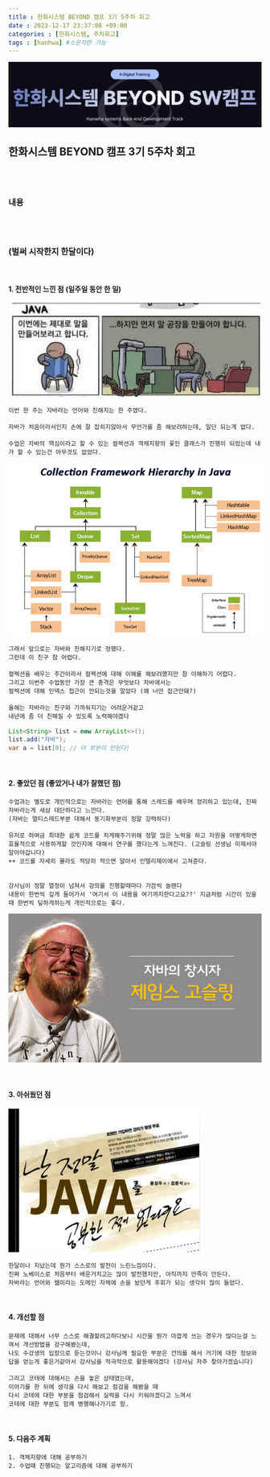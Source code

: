 ```yaml
---
title : 한화시스템 BEYOND 캠프 3기 5주차 회고
date : 2023-12-17 23:37:00 +09:00
categories : [한화시스템, 주차회고]
tags : [hanhwa] #소문자만 가능
---
```


![hanhwa-screenshot](/assets/img/post20231118/hanhwa_logo.png)

## 한화시스템 BEYOND 캠프 3기 5주차 회고 

<br>
<br>

### 내용 

<br><br> 

### (벌써 시작한지 한달이다)


<br>

#### 1. 전반적인 느낀 점 (일주일 동안 한 일)

![hanhwa-screenshot](/assets/img/post20231217week5/스크린샷1.png)

    

    이번 한 주는 자바라는 언어와 친해지는 한 주였다.
    
    자바가 처음이라서인지 손에 잘 잡히지않아서 무언가를 좀 해보려하는데, 일단 되는게 없다.

    수업은 자바의 핵심이라고 할 수 있는 컬렉션과 객체지향의 꽃인 클래스가 진행이 되었는데 내가 할 수 있는건 아무것도 없었다.

![hanhwa-screenshot](/assets/img/post20231217week5/스크린샷2.png)
    

    그래서 앞으로는 자바와 친해지기로 정했다.
    그런데 이 친구 참 어렵다.

    컬렉션을 배우는 주간이라서 컬렉션에 대해 이해를 해보려했지만 참 이해하기 어렵다.
    그리고 이번주 수업동안 가장 큰 충격은 무엇보다 자바에서는
    컬렉션에 대해 인덱스 접근이 안되는것을 알았다 (왜 너만 접근안돼?)

    올해는 자바라는 친구와 가까워지기는 어려운거같고
    내년에 좀 더 친해질 수 있도록 노력해야겠다

    

```java
List<String> list = new ArrayList<>();
list.add("자바");
var a = list[0]; // 이 부분이 안된다!
```    



<br>

#### 2. 좋았던 점 (좋았거나 내가 잘했던 점)
    수업과는 별도로 개인적으로는 자바라는 언어를 통해 스레드를 배우며 정리하고 있는데, 진짜 자바라는게 새삼 대단하다고 느낀다.
    (자바는 멀티스레드부분 대해서 동기화부분이 정말 강력하다)

    유저로 하여금 최대한 쉽게 코드를 치게해주기위해 정말 많은 노력을 하고 자원을 어떻게하면 효율적으로 사용하게할 것인지에 대해서 연구를 했다는게 느껴진다. (고슬링 선생님 이제서야 알아야갑니다)
    ++ 코드를 자세히 몰라도 적당히 적으면 알아서 인텔리제이에서 고쳐준다. 


    강사님이 정말 열정이 넘쳐서 강의를 진행할때마다 가끔씩 놀랜다
    내용이 한번씩 깊게 들어가서 '여기서 이 내용을 여기까지한다고요??' 지금처럼 시간이 있을때 한번씩 딮하게하는게 개인적으로는 좋다.


![hanhwa-screenshot](/assets/img/post20231217week5/스크린샷3.png)




<br>

#### 3. 아쉬웠던 점
![hanhwa-screenshot](/assets/img/post20231217week5/스크린샷4.png)
    
    한달이나 지났는데 뭔가 스스로의 발전이 느린느낌이다.
    진짜 노베이스로 처음부터 배운거치고는 많이 발전했지만, 아직까지 만족이 안든다.
    자바라는 언어와 웹이라는 도메인 자체에 손을 놨던게 후회가 되는 생각이 많이 들었다.




<br>

#### 4. 개선할 점
    문제에 대해서 너무 스스로 해결할려고하다보니 시간을 뭔가 아깝게 쓰는 경우가 많다는걸 느껴서 개선방법을 강구해봤는데, 
    나도 수강생의 입장으로 듣는것이니 강사님께 필요한 부분은 건의를 해서 거기에 대한 정보와 답을 얻는게 좋은거같아서 강사님을 적극적으로 활용해야겠다 (강사님 자주 찾아가겠습니다)

    그리고 코테에 대해서는 손을 놓은 상태였는데, 
    이야기를 한 뒤에 생각을 다시 해보고 점검을 해봤을 때
    다시 코테에 대한 부분을 점검해서 실력을 다시 키워야겠다고 느껴서
    코테에 대한 부분도 함께 병행해나가기로 함.
    


<br>

#### 5. 다음주 계획
    1. 객체지향에 대해 공부하기
    2. 수업때 진행되는 알고리즘에 대해 공부하기
    

